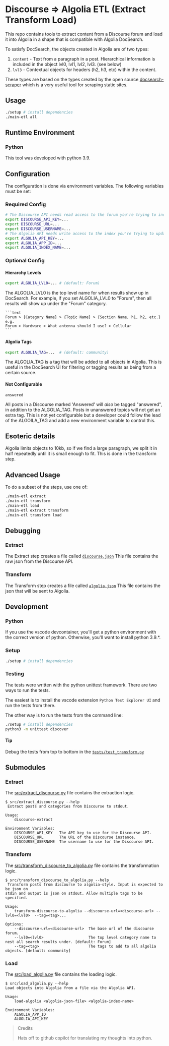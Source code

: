 # Discourse => Algolia ETL (Extract Transform Load)

This repo contains tools to extract content from a Discourse forum and load
it into Algolia in a shape that is compatible with Algolia DocSearch.

To satisfy DocSearch, the objects created in Algolia are of two types:

1. `content` - Text from a paragraph in a post. Hierarchical information is
   included in the object lvl0, lvl1, lvl2, lvl3. (see below)
2. `lvl3` - Contextual objects for headers (h2, h3, etc) within the content.

These types are based on the types created by the open source
[docsearch-scraper](https://github.com/algolia/docsearch-scraper) which is a
very useful tool for scraping static sites.

## Usage

```bash
./setup # install dependencies
./main-etl all
```

## Runtime Environment

### Python

This tool was developed with python 3.9.

## Configuration

The configuration is done via environment variables. The following variables
must be set:

### Required Config

```bash
# The Discourse API needs read access to the forum you're trying to index.
export DISCOURSE_API_KEY=...
export DISCOURSE_URL=...
export DISCOURSE_USERNAME=...
# The Algolia API needs write access to the index you're trying to update.
export ALGOLIA_API_KEY=...
export ALGOLIA_APP_ID=...
export ALGOLIA_INDEX_NAME=...
```

### Optional Config

#### Hierarchy Levels

```bash
export ALGOLIA_LVL0=... # (default: Forum)
```

The ALGOLIA_LVL0 is the top level name for when results show up in DocSearch.
For example, if you set ALGOLIA_LVL0 to "Forum", then all results will show up
under the "Forum" category.

    ```text
    Forum > {Category Name} > {Topic Name} > {Section Name, h1, h2, etc.}
    e.g.
    Forum > Hardware > What antenna should I use? > Cellular
    ```

#### Algolia Tags

```bash
export ALGOLIA_TAG=...  # (default: community)
```

The ALGOLIA_TAG is a tag that will be added to all objects in Algolia. This is
useful in the DocSearch UI for filtering or tagging results as being from a
certain source.

#### Not Configurable

```
answered
```

All posts in a Discourse marked 'Answered' will _also_ be tagged "answered", in
addition to the ALGOLIA_TAG. Posts in unanswered topics will not get an extra
tag. This is not yet configurable but a developer could follow the lead of the
ALGOILA_TAG and add a new environment variable to control this.

## Esoteric details

Algolia limits objects to 10kb, so if we find a large paragraph, we split it
in half repeatedly until it is small enough to fit. This is done in the
transform step.

## Advanced Usage

To do a subset of the steps, use one of:

```bash
./main-etl extract
./main-etl transform
./main-etl load
./main-etl extract transform
./main-etl transform load
```

## Debugging

### Extract

The Extract step creates a file called [`discourse.json`](discourse.json) This
file contains the raw json from the Discourse API.

### Transform

The Transform step creates a file called [`algolia.json`](algolia.json) This
file contains the json that will be sent to Algolia.

## Development

### Python

If you use the vscode devcontainer, you'll get a python environment with the
correct version of python. Otherwise, you'll want to install python 3.9.\*.

### Setup

```bash
./setup # install dependencies
```

### Testing

The tests were written with the python unittest framework. There are two ways to
run the tests.

The easiest is to install the vscode extension `Python Test Explorer UI` and run
the tests from there.

The other way is to run the tests from the command line:

```bash
./setup # install dependencies
python3 -m unittest discover
```

#### Tip

Debug the tests from top to bottom in the
[`tests/test_transform.py`](tests/test_transform.py)

## Submodules

### Extract

The [src/extract_discourse.py](src/extract_discourse.py) file contains the
extraction logic.

```plaintext
$ src/extract_discourse.py --help
 Extract posts and categories from Discourse to stdout.

Usage:
    discourse-extract

Environment Variables:
    DISCOURSE_API_KEY   The API key to use for the Discourse API.
    DISCOURSE_URL       The URL of the Discourse instance.
    DISCOURSE_USERNAME  The username to use for the Discourse API.
```

### Transform

The
[src/transform_discourse_to_algolia.py](src/transform_discourse_to_algolia.py)
file contains the transformation logic.

```plaintext
$ src/transform_discourse_to_algolia.py --help
 Transform posts from discourse to algolia-style. Input is expected to be json on
stdin and output is json on stdout. Allow multiple tags to be specified.

Usage:
    transform-discourse-to-algolia --discourse-url=<discourse-url> --lvl0=<lvl0>  --tag=<tag>...

Options:
    --discourse-url=<discourse-url>  The base url of the discourse forum.
    --lvl0=<lvl0>                    The top level category name to nest all search results under. [default: Forum]
    --tag=<tag>                      The tags to add to all algolia objects. [default: community]
```

### Load

The [src/load_algolia.py](src/load_algolia.py) file contains the loading logic.

```plaintext
$ src/load_algolia.py --help
Load objects into Algolia from a file via the Algolia API.

Usage:
    load-algolia <algolia-json-file> <algolia-index-name>

Environment Variables:
    ALGOLIA_APP_ID
    ALGOLIA_API_KEY
```

> Credits
>
> Hats off to github copilot for translating my thoughts into python.
